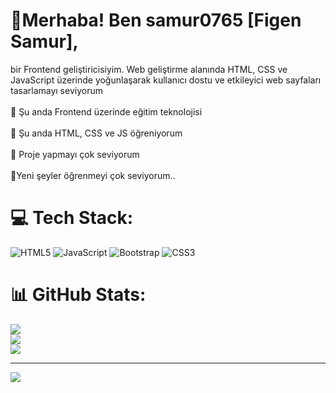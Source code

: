 
<h1>👋Merhaba! Ben samur0765 [Figen Samur],</h1> bir Frontend geliştiricisiyim. Web geliştirme alanında HTML, CSS ve JavaScript üzerinde yoğunlaşarak kullanıcı dostu ve etkileyici web sayfaları tasarlamayı seviyorum<br><br>🔭 Şu anda Frontend üzerinde eğitim teknolojisi<br><br>🌱 Şu anda HTML, CSS ve JS öğreniyorum<br><br>💫 Proje yapmayı çok seviyorum<br><br>💫Yeni şeyler öğrenmeyi çok seviyorum..


# 💻 Tech Stack:
![HTML5](https://img.shields.io/badge/html5-%23E34F26.svg?style=for-the-badge&logo=html5&logoColor=white) ![JavaScript](https://img.shields.io/badge/javascript-%23323330.svg?style=for-the-badge&logo=javascript&logoColor=%23F7DF1E) ![Bootstrap](https://img.shields.io/badge/bootstrap-%238511FA.svg?style=for-the-badge&logo=bootstrap&logoColor=white) ![CSS3](https://img.shields.io/badge/css3-%231572B6.svg?style=for-the-badge&logo=css3&logoColor=white)
# 📊 GitHub Stats:
![](https://github-readme-stats.vercel.app/api?username=samur0765&theme=dark&hide_border=true&include_all_commits=true&count_private=true)<br/>
![](https://github-readme-streak-stats.herokuapp.com/?user=samur0765&theme=dark&hide_border=true)<br/>
![](https://github-readme-stats.vercel.app/api/top-langs/?username=samur0765&theme=dark&hide_border=true&include_all_commits=true&count_private=true&layout=compact)

---
[![](https://visitcount.itsvg.in/api?id=samur0765&icon=0&color=0)](https://visitcount.itsvg.in)

<!-- Proudly created with GPRM ( https://gprm.itsvg.in ) -->
